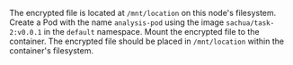  The encrypted file is located at `/mnt/location` on this node's filesystem. Create a Pod with the name `analysis-pod` using the image
 `sachua/task-2:v0.0.1` in the `default` namespace. Mount the encrypted file to the container. The encrypted file should be placed in `/mnt/location` within the container's filesystem.
